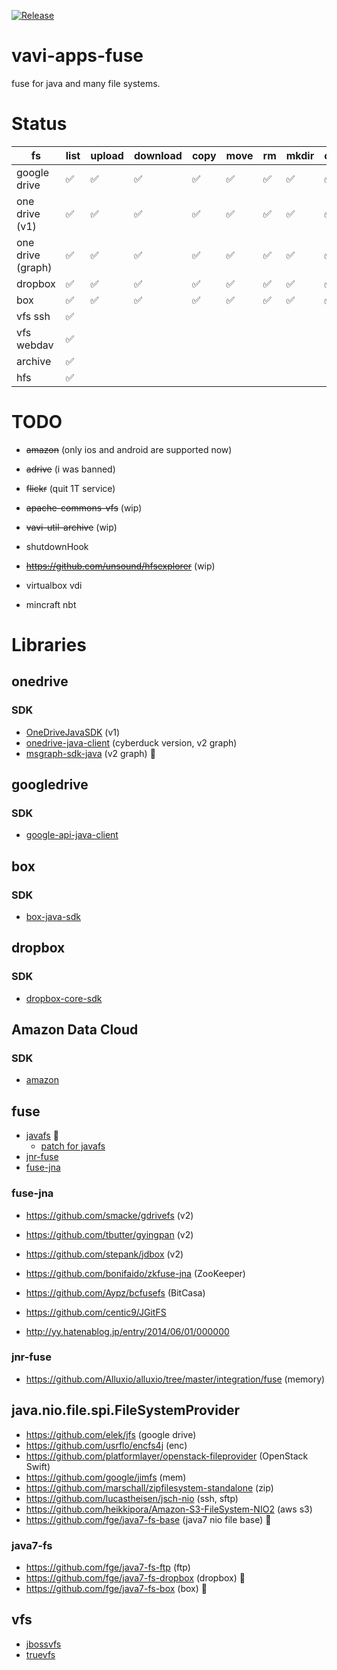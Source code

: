 [![Release](https://jitpack.io/v/umjammer/vavi-apps-fuse.svg)](https://jitpack.io/#umjammer/vavi-apps-fuse)

# vavi-apps-fuse

fuse for java and many file systems.

# Status

| fs                 | list | upload | download | copy | move | rm | mkdir | cache | watch | library |
|--------------------|------|--------|----------|------|------|----|-------|-------|-------|---------|
| google drive       | ✅    | ✅      | ✅        | ✅    | ✅    | ✅  | ✅     | ✅     |       | [google-api-services-drive](https://developers.google.com/api-client-library/java/) |
| one drive (v1)     | ✅    | ✅      | ✅        | ✅    | ✅    | ✅  | ✅     | ✅     |       | [OneDriveJavaSDK](https://github.com/umjammer/OneDriveJavaSDK) |
| one drive (graph)  | ✅    | ✅      | ✅        | ✅    | ✅    | ✅  | ✅     | ✅     |       | [msgraph-sdk-java](https://github.com/microsoftgraph/msgraph-sdk-java) |
| dropbox            | ✅    | ✅      | ✅        | ✅    | ✅    | ✅  | ✅     | ✅     |       | [java7-fs-dropbox](https://github.com/umjammer/java7-fs-dropbox) |
| box                | ✅    | ✅      | ✅        | ✅    | ✅    | ✅  | ✅     | ✅     |       | [java7-fs-box](https://github.com/umjammer/java7-fs-box) |
| vfs ssh            | ✅    |        |          |      |      |    |       |       |       | [commons-vfs2]() |
| vfs webdav         | ✅    |        |          |      |      |    |       |       |       | [commons-vfs2-sandbox]() |
| archive            | ✅    |        |          |      |      |    |       |       |       | [vavi-util-archive]() |
| hfs                | ✅    |        |          |      |      |    |       |       |       | [hfsexplorer](https://github.com/umjammer/hfsexplorer) |


# TODO

 * ~~amazon~~ (only ios and android are supported now)
 * ~~adrive~~ (i was banned)
 * ~~flickr~~ (quit 1T service)

 * ~~apache-commons-vfs~~ (wip)
 * ~~vavi-util-archive~~ (wip)

 * shutdownHook

 * ~~https://github.com/unsound/hfsexplorer~~ (wip)

 * virtualbox vdi

 * mincraft nbt

# Libraries

## onedrive

### SDK

  * [OneDriveJavaSDK](https://github.com/tawalaya/OneDriveJavaSDK) (v1)
  * [onedrive-java-client](https://github.com/iterate-ch/onedrive-java-client) (cyberduck version, v2 graph)
  * [msgraph-sdk-java](https://github.com/microsoftgraph/msgraph-sdk-java) (v2 graph) 🎯

## googledrive

### SDK

  * [google-api-java-client](https://developers.google.com/api-client-library/java/)

## box

### SDK

  * [box-java-sdk](https://github.com/box/box-java-sdk)

## dropbox

### SDK

  * [dropbox-core-sdk](https://github.com/dropbox/dropbox-sdk-java)

## Amazon Data Cloud

### SDK

 * [amazon](https://github.com/yetisno/ACD-JAPI)

## fuse

 * [javafs](https://github.com/puniverse/javafs) 🎯
   * [patch for javafs](https://github.com/umjammer/javafs)
 * [jnr-fuse](https://github.com/SerCeMan/jnr-fuse)
 * [fuse-jna](https://github.com/EtiennePerot/fuse-jna)


### fuse-jna

 * https://github.com/smacke/gdrivefs (v2)
 * https://github.com/tbutter/gyingpan (v2)
 * https://github.com/stepank/jdbox (v2)

 * https://github.com/bonifaido/zkfuse-jna (ZooKeeper)
 * https://github.com/Aypz/bcfusefs (BitCasa)
 * https://github.com/centic9/JGitFS

 * http://yy.hatenablog.jp/entry/2014/06/01/000000

### jnr-fuse

 * https://github.com/Alluxio/alluxio/tree/master/integration/fuse (memory)

## java.nio.file.spi.FileSystemProvider

 * https://github.com/elek/jfs (google drive)
 * https://github.com/usrflo/encfs4j (enc)
 * https://github.com/platformlayer/openstack-fileprovider (OpenStack Swift)
 * https://github.com/google/jimfs (mem)
 * https://github.com/marschall/zipfilesystem-standalone (zip)
 * https://github.com/lucastheisen/jsch-nio (ssh, sftp)
 * https://github.com/heikkipora/Amazon-S3-FileSystem-NIO2 (aws s3)
 * https://github.com/fge/java7-fs-base (java7 nio file base) 🎯

### java7-fs

 * https://github.com/fge/java7-fs-ftp (ftp)
 * https://github.com/fge/java7-fs-dropbox (dropbox) 🎯
 * https://github.com/fge/java7-fs-box (box) 🎯

## vfs

 * [jbossvfs](https://github.com/jbossas/jboss-vfs)
 * [truevfs](http://truevfs.net/)